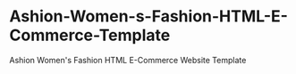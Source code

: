 # Ashion-Women-s-Fashion-HTML-E-Commerce-Template
Ashion Women's Fashion HTML E-Commerce Website Template
